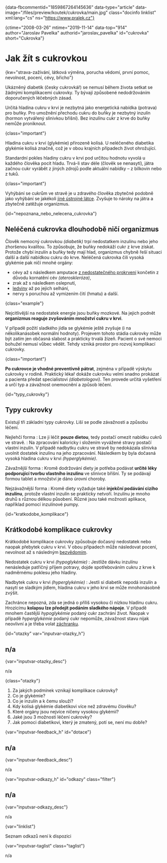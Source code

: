 
{data-fbcommentid="1859867264145636" data-type="article" data-image="/files/preview/koutek/cukrovka/main.jpg" class="docinfo linklist" xml:lang="cs" ns="https://www.pralek.cz"}

{ctime="2008-03-26" mtime="2019-11-14" data-top="914" author="Jaroslav Pavelka" authorid="jaroslav_pavelka" id="cukrovka" short="Cukrovka"}

# Jak žít s cukrovkou

<!-- generated attribute kw by user_updatekw.sh on 2020-09-19, do not edit -->

{kw="strava-zažívání, látková výměna, porucha vědomí, první pomoc, nevolnost, pocení, cévy, břicho"}

Ukázněný diabetik (česky cukrovkář) se nemusí během života setkat se žádnými komplikacemi cukrovky. Ty bývají způsobené nedodržováním doporučených léčebných zásad.

Určitá hladina cukru v krvi je nezbytná jako energetická nabídka (potrava) pro buňky. Pro umožnění přechodu cukru do buňky je nezbytný inzulín (hormon vytvářený slinivkou břišní). Bez inzulínu cukr z krve do buňky nemůže proniknout.

{class="important"}

Hladina cukru v krvi (glykémie) přirozeně kolísá. U neléčeného diabetika glykémie kolísá značně, což je v obou krajních případech život ohrožující.

Standardní pokles hladiny cukru v krvi pod určitou hodnotu vyvolá u každého člověka pocit hladu. Trvá-li stav déle (člověk se nenasytí), játra začnou cukr vyrábět z jiných zdrojů podle aktuální nabídky – z bílkovin nebo z tuků.

{class="important"}

Vyhýbání se cukrům ve stravě je u zdravého člověka zbytečné podobně jako vyhýbání se jakékoli [jiné ústrojné látce][1]. Zvyšuje to nároky na játra a zbytečně zatěžuje organizmus.

{id="nepoznana\_nebo\_nelecena_cukrovka"}

## Neléčená cukrovka dlouhodobě ničí organizmus

Člověk nemocný cukrovkou _(diabetik)_ trpí nedostatkem inzulínu nebo jeho zhoršenou kvalitou. To způsobuje, že buňky nedokáží cukr z krve získat. Protože chybí inzulín a buňky tedy mají hlad, organizmus chybně řeší situaci další a další nabídkou cukru do krve. Neléčená cukrovka čili vysoká glykémie pak ničí mnohé orgány:

  * cévy až s následkem amputace [z nedostatečného prokrvení][2] končetin z důvodu kornatění cév _(ateroskleróza)_,
  * zrak až s následkem oslepnutí,
  * [ledviny][3] až po jejich selhání,
  * nervy s poruchou až vymizením čití (hmatu) a další.

{class="example"}

Nejcitlivější na nedostatek energie jsou buňky mozkové. Na jejich podnět **organizmus reaguje zvyšováním množství cukru v krvi**.

V případě požití sladkého jídla se glykémie ještě zvyšuje (i na několikanásobek normální hodnoty). Projevem tohoto stádia cukrovky může být zatím jen občasná slabost a prakticky trvalá žízeň. Pacient o své nemoci bohužel nemusí vůbec vědět. Tehdy vzniká prostor pro rozvoj komplikací cukrovky.

{class="important"}

**Po cukrovce je vhodné preventivně pátrat**, zejména v případě výskytu cukrovky v rodině. Praktický lékař dokáže cukrovku velmi snadno prokázat a pacienta předat specialistovi _(diabetologovi)_. Ten provede určitá vyšetření a určí typ a závažnost onemocnění a způsob léčení.

{id="typy_cukrovky"}

## Typy cukrovky

Existují tři základní typy cukrovky. Liší se podle závažnosti a způsobu léčení.

Nejlehčí forma
:   Lze ji léčit **pouze dietou**, tedy postačí omezit nabídku cukrů ve stravě.
:   Na zpracování kaloricky i složením vyvážené stravy postačí vlastní inzulín. V případě nadbytku cukru ve stravě by nedokázala slinivka uvolnit dostatek inzulínu na jeho zpracování. Následkem by byla dočasná vysoká hladina cukru v krvi _(hyperglykémie)_.

Závažnější forma
:   Kromě dodržování diety je potřeba podávat **určité léky podporující tvorbu vlastního inzulínu** ve slinivce břišní. Ty se podávají formou tablet a množství je dáno úrovní choroby.

Nejzávažnější forma
:   Kromě diety vyžaduje také **injekční podávání cizího inzulínu**, protože vlastní inzulín se prakticky netvoří. Inzulínu je mnoho druhů s různou délkou působení. Různé jsou také možnosti aplikace, například pomocí inzulínové pumpy.

{id="kratkodobe_komplikace"}

## Krátkodobé komplikace cukrovky

Krátkodobé komplikace cukrovky způsobuje dočasný nedostatek nebo naopak přebytek cukru v krvi. V obou případech může následovat pocení, nevolnost až s následným [bezvědomím][4].

Nedostatek cukru v krvi _(hypoglykémie)_
:   Jestliže dávku inzulínu nenásleduje patřičný příjem potravy, dojde spotřebováním cukru z krve k nadměrnému poklesu jeho hladiny.

Nadbytek cukru v krvi _(hyperglykémie)_
:   Jestli si diabetik nepodá inzulín a nasytí se sladkým jídlem, hladina cukru v jeho krvi se může mnohonásobně zvýšit.

Zachránce nepozná, zda se jedná o příliš vysokou či nízkou hladinu cukru. Hrozícímu **kolapsu lze předejít podáním sladkého nápoje**. V případě mnohem častější _hypoglykémie_ podaný cukr zachrání život. Naopak v případě _hyperglykémie_ podaný cukr nepomůže, závažnost stavu nijak neovlivní a je třeba volat [záchranku][5].

{id="otazky" var="inputvar-otazky_h"}

## n/a

{var="inputvar-otazky_desc"}

n/a

{class="otazky"}

  1. Za jakých podmínek vznikají komplikace cukrovky?
  2. Co je glykémie?
  3. Co je inzulín a k čemu slouží?
  4. Kdy kolísá glykémie diabetikovi více než zdravému člověku?
  5. Které orgány jsou nejvíce ničeny vysokou glykémií?
  6. Jaké jsou 3 možnosti léčení cukrovky?
  7. Jak pomoci diabetikovi, který je zmatený, potí se, není mu dobře?

{var="inputvar-feedback_h" id="dotace"}

## n/a

{var="inputvar-feedback_desc"}

n/a

{var="inputvar-odkazy_h" id="odkazy" class="filter"}

## n/a

{var="inputvar-odkazy_desc"}

n/a

{var="linklist"}

Seznam odkazů není k dispozici

{var="inputvar-taglist" class="taglist"}

n/a

 [1]: cholesterol
 [2]: srdecni_infarkt
 [3]: mocove_kameny
 [4]: kolaps
 [5]: zachranka

